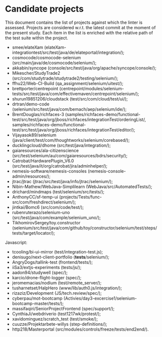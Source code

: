 # Candidate projects

This document contains the list of projects against which the linter is assessed. Projects are considered w.r.t. the latest commit at the moment of the present study. Each item in the list is enriched with the relative path of the test suite within the project.

- smee/elateXam (elateXam-integrationtest/src/test/java/de/elateportal/integration/);
- cosmocode/cosmocode-selenium (src/main/java/de/cosmocode/selenium/);
- akkabin/syncope (console/src/test/java/org/apache/syncope/console/);
- Mikescher/StudyTrade2 (src/com/studytrade/studytrade2/testing/selenium/);
- ffhu22/Web-CI-Build (qa_assignment/selenium/uitest/);
- brettporter/centrepoint (centrepoint/modules/selenium-tests/src/test/java/com/effectivemaven/centrepoint/selenium/);
- shurun19851206/cloudstack (test/src/com/cloud/test/ui/);
- drtran/demo-code (selenium/src/test/java/com/bemach/aep/selenium/ide/);
- BrentDouglas/richfaces-3 (samples/richfaces-demo/functional-test/src/test/java/org/jboss/richfaces/integrationTest/orderingList/, samples/richfaces-demo/functional-test/src/test/java/org/jboss/richfaces/integrationTest/editor/);
- Vijayasok89/selenium (java/client/test/com/thoughtworks/selenium/corebased/);
- ducklingcloud/dhome (src/test/java/integration/);
- gaiaresources/ala-citizenscience (src/test/selenium/au/com/gaiaresources/bdrs/security/);
- Catrobat/HardwarePlugin_V6.0 (src/test/java/it/org/catrobat/jira/adminhelper/);
- nemesis-software/nemesis-consoles (nemesis-console-admin/resources/);
- jtrac/jtrac (jtrac/src/test/java/info/jtrac/selenium/);
- Nibin-Mathew/WebJava-Simplilearn (WebJava/src/AutomatedTests/);
- drichard/mindmaps (test/selenium/src/tests/);
- AnthonyCC/sf-temp-ui (projects/Tests/func-src/com/freshdirect/selenium/);
- jintkai/Bomc6 (src/com/code/test/);
- rubenruterazo/selenium-uno (src/test/java/com/example/selenium_uno/);
- TikhomirovSergey/toy.constructor (selenium/src/test/java/com/github/toy/constructor/selenium/test/steps/tests/target/locator/);

Javascript:

- tcooling/bi-ui-mirror (test/integration-test.js);
- denisugo/next-client-portfolio (__tests__/selenium/);
- AngryDogs/tallink-test (frontend/tests/);
- iiSa3/extjs-experiments (tests/js/);
- aadon94/studywell (spec/);
- karcio/drone-flight-logger (spec/);
- jeromemacias/nodium (test/remote_server/);
- tusharnetset/HalpHero (www/lib/auth0.js/integration/);
- rizaziz/Development (JS/tech.review/spec/);
- cyberpau/mot-bootcamp (Activies/day3-excercise1/selenium-bootcamp-master/tests/);
- massifaqiri/SeniorProjectFrontend (spec/support/);
- CynthiaJi/webdriverio (test1217wk/protest/);
- xavidominguez/scratch_test (test/smoke/);
- cuuzze/Projektarbete-willys (step-definitions/);
- http218/Masterportal (src/modules/controls/freeze/tests/end2end/).
